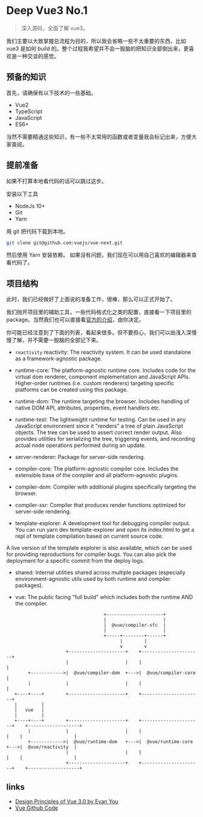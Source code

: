 # Deep Vue3 No.1

> 深入源码，全面了解 vue3。

<!-- 花了 2 天把 vue3 最新版的代码看完了，有些收获，希望分享给大家。 -->

我们主要以大致掌握总流程为目的，所以我会省略一些不太重要的东西，比如 vue3 是如何 build 的。整个过程我希望并不会一股脑的把知识全部倒出来，更喜欢是一种交谈的感觉。

## 预备的知识

首先，请确保有以下技术的一些基础。

- Vue2
- TypeScript
- JavaScript
- ES6+

当然不需要精通这些知识，有一些不太常用的函数或者变量我会标记出来，方便大家查阅。

## 提前准备

如果不打算本地看代码的话可以跳过这步。

安装以下工具

- NodeJs 10+
- Git
- Yarn

用 git 把代码下载到本地。

```bash
git clone git@github.com:vuejs/vue-next.git
```

然后使用 Yarn 安装依赖。
如果没有问题，我们现在可以用自己喜欢的编辑器来查看代码了。

## 项目结构

此时，我们已经做好了上面说的准备工作，很棒，那么可以正式开始了。

我们抛开项目里的辅助工具，一些代码格式化之类的配置，直接看一下项目里的 package。当然我们也可以直接看[官方的介绍](./contributing.md)，由你决定。

你可能已经注意到了下面的列表，看起来很多。但不要担心，我们可以由浅入深慢慢了解，并不需要一股脑的全部记下来。

- `reactivity`
  reactivity: The reactivity system. It can be used standalone as a framework-agnostic package.

- runtime-core: The platform-agnostic runtime core. Includes code for the virtual dom renderer, component implementation and JavaScript APIs. Higher-order runtimes (i.e. custom renderers) targeting specific platforms can be created using this package.

- runtime-dom: The runtime targeting the browser. Includes handling of native DOM API, attributes, properties, event handlers etc.

- runtime-test: The lightweight runtime for testing. Can be used in any JavaScript environment since it "renders" a tree of plain JavaScript objects. The tree can be used to assert correct render output. Also provides utilities for serializing the tree, triggering events, and recording actual node operations performed during an update.

- server-renderer: Package for server-side rendering.

- compiler-core: The platform-agnostic compiler core. Includes the extensible base of the compiler and all platform-agnostic plugins.

- compiler-dom: Compiler with additional plugins specifically targeting the browser.

- compiler-ssr: Compiler that produces render functions optimized for server-side rendering.

- template-explorer: A development tool for debugging compiler output. You can run yarn dev template-explorer and open its index.html to get a repl of template compilation based on current source code.

A live version of the template explorer is also available, which can be used for providing reproductions for compiler bugs. You can also pick the deployment for a specific commit from the deploy logs.

- shared: Internal utilities shared across multiple packages (especially environment-agnostic utils used by both runtime and compiler packages).

- vue: The public facing "full build" which includes both the runtime AND the compiler.

```
                                    +---------------------+
                                    |                     |
                                    |  @vue/compiler-sfc  |
                                    |                     |
                                    +-----+--------+------+
                                          |        |
                                          v        v
                      +---------------------+    +----------------------+
                      |                     |    |                      |
        +------------>|  @vue/compiler-dom  +--->|  @vue/compiler-core  |
        |             |                     |    |                      |
   +----+----+        +---------------------+    +----------------------+
   |         |
   |   vue   |
   |         |
   +----+----+        +---------------------+    +----------------------+    +-------------------+
        |             |                     |    |                      |    |                   |
        +------------>|  @vue/runtime-dom   +--->|  @vue/runtime-core   +--->|  @vue/reactivity  |
                      |                     |    |                      |    |                   |
                      +---------------------+    +----------------------+    +-------------------+
```

## links

- [Design Principles of Vue 3.0 by Evan You](https://www.youtube.com/watch?v=WLpLYhnGqPA)
- [Vue Github Code](https://github.com/vuejs/vue-next)
